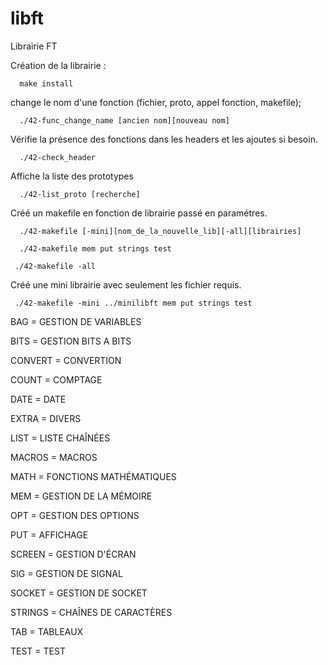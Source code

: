 # libft
Librairie FT

Création de la librairie :

      make install




change le nom d'une fonction (fichier, proto, appel fonction, makefile);

      ./42-func_change_name [ancien nom][nouveau nom]




Vérifie la présence des fonctions dans les headers et les ajoutes si besoin.

      ./42-check_header





Affiche la liste des prototypes

      ./42-list_proto [recherche]



Créé un makefile en fonction de librairie passé en paramétres.

      ./42-makefile [-mini][nom_de_la_nouvelle_lib][-all][librairies]

      ./42-makefile mem put strings test

     ./42-makefile -all

 
Créé une mini librairie avec seulement les fichier requis.

     ./42-makefile -mini ../minilibft mem put strings test



BAG     = GESTION DE VARIABLES


BITS    = GESTION BITS A BITS


CONVERT = CONVERTION


COUNT   = COMPTAGE


DATE    = DATE


EXTRA   = DIVERS


LIST    = LISTE CHAÎNÉES


MACROS  = MACROS


MATH    = FONCTIONS MATHÉMATIQUES


MEM     = GESTION DE LA MÉMOIRE


OPT     = GESTION DES OPTIONS


PUT     = AFFICHAGE


SCREEN  = GESTION D'ÉCRAN


SIG     = GESTION DE SIGNAL


SOCKET  = GESTION DE SOCKET


STRINGS = CHAÎNES DE CARACTÈRES


TAB     = TABLEAUX


TEST    = TEST
